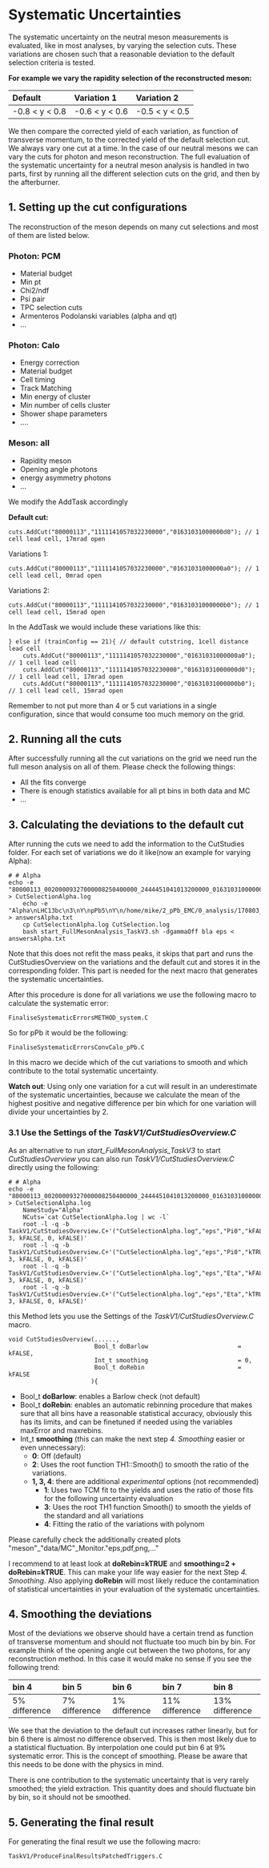 # Systematic Uncertainties

The systematic uncertainty on the neutral meson measurements is evaluated, like in most analyses, by varying the selection cuts. These variations are chosen such that a reasonable deviation to the default selection criteria is tested.

**For example we vary the rapidity selection of the reconstructed meson:**

| Default | Variation 1 | Variation 2 |
| :--- | :--- | :--- |
| -0.8 &lt; y &lt; 0.8 | -0.6 &lt; y &lt; 0.6 | -0.5 &lt; y &lt; 0.5 |

We then compare the corrected yield of each variation, as function of transverse momentum, to the corrected yield of the default selection cut. We always vary one cut at a time. In the case of our neutral mesons we can vary the cuts for photon and meson reconstruction. The full evaluation of the systematic uncertainty for a neutral meson analysis is handled in two parts, first by running all the different selection cuts on the grid, and then by the afterburner.

## 1. Setting up the cut configurations

The reconstruction of the meson depends on many cut selections and most of them are listed below.

### Photon: PCM

* Material budget
* Min pt
* Chi2/ndf
* Psi pair
* TPC selection cuts
* Armenteros Podolanski variables \(alpha and qt\)
* ...

### Photon: Calo

* Energy correction
* Material budget
* Cell timing
* Track Matching
* Min energy of cluster
* Min number of cells cluster
* Shower shape parameters
* ....

### Meson: all

* Rapidity meson
* Opening angle photons
* energy asymmetry photons
* ...

We modify the AddTask accordingly

**Default cut:**

```text
cuts.AddCut("80000113","1111141057032230000","01631031000000d0"); // 1 cell lead cell, 17mrad open
```

Variations 1:

```text
cuts.AddCut("80000113","1111141057032230000","01631031000000a0"); // 1 cell lead cell, 0mrad open
```

Variations 2:

```text
cuts.AddCut("80000113","1111141057032230000","01631031000000b0"); // 1 cell lead cell, 15mrad open
```

In the AddTask we would include these variations like this:

```text
} else if (trainConfig == 21){ // default cutstring, 1cell distance lead cell
    cuts.AddCut("80000113","1111141057032230000","01631031000000a0"); // 1 cell lead cell
    cuts.AddCut("80000113","1111141057032230000","01631031000000d0"); // 1 cell lead cell, 17mrad open
    cuts.AddCut("80000113","1111141057032230000","01631031000000b0"); // 1 cell lead cell, 15mrad open
```

Remember to not put more than 4 or 5 cut variations in a single configuration, since that would consume too much memory on the grid.

## 2. Running all the cuts

After successfully running all the cut variations on the grid we need run the full meson analysis on all of them. Please check the following things:

* All the fits converge
* There is enough statistics available for all pt bins in both data and MC
* ...

## 3. Calculating the deviations to the default cut

After running the cuts we need to add the information to the CutStudies folder. For each set of variations we do it like\(now an example for varying Alpha\):

```text
# # Alpha
echo -e "80000113_00200009327000008250400000_2444451041013200000_0163103100000010\n80000113_00200009327000008250400000_2444451041013200000_0163105100000010\n80000113_00200009327000008250400000_2444451041013200000_0163106100000010" > CutSelectionAlpha.log
    echo -e "Alpha\nLHC13bc\n3\nY\npPb5\nY\n/home/mike/2_pPb_EMC/0_analysis/170803_final_EMC/CocktailEMC_4Mio.root\n0.80\nN\nY\nY" > answersAlpha.txt
    cp CutSelectionAlpha.log CutSelection.log
    bash start_FullMesonAnalysis_TaskV3.sh -dgammaOff bla eps < answersAlpha.txt
```

Note that this does not refit the mass peaks, it skips that part and runs the CutStudiesOverview on the variations and the default cut and stores it in the corresponding folder. This part is needed for the next macro that generates the systematic uncertainties.

After this procedure is done for all variations we use the following macro to calculate the systematic error:

```text
FinaliseSystematicErrorsMETHOD_system.C
```

So for pPb it would be the following:

```text
FinaliseSystematicErrorsConvCalo_pPb.C
```

In this macro we decide which of the cut variations to smooth and which contribute to the total systematic uncertainty.

**Watch out**: Using only one variation for a cut will result in an underestimate of the systematic uncertainties, because we calculate the mean of the highest positive and negative difference per bin which for one variation will divide your uncertainties by 2.

### 3.1 Use the Settings of the _TaskV1/CutStudiesOverview.C_

As an alternative to run _start_FullMesonAnalysis_TaskV3_ to start _CutStudiesOverview_ you can also run _TaskV1/CutStudiesOverview.C_ directly using the following:

```text
# # Alpha
echo -e "80000113_00200009327000008250400000_2444451041013200000_0163103100000010\n80000113_00200009327000008250400000_2444451041013200000_0163105100000010\n80000113_00200009327000008250400000_2444451041013200000_0163106100000010" > CutSelectionAlpha.log
    NameStudy="Alpha"
    NCuts=`cat CutSelectionAlpha.log | wc -l`
    root -l -q -b TaskV1/CutStudiesOverview.C+'("CutSelectionAlpha.log","eps","Pi0","kFALSE","","2_pPb_EMC","'$NameStudy'",'$NCuts',0,"","LHC13bc", 3, kFALSE, 0, kFALSE)'
    root -l -q -b TaskV1/CutStudiesOverview.C+'("CutSelectionAlpha.log","eps","Pi0","kTRUE","","2_pPb_EMC","'$NameStudy'",'$NCuts',0,"","LHC13bc", 3, kFALSE, 0, kFALSE)'
    root -l -q -b TaskV1/CutStudiesOverview.C+'("CutSelectionAlpha.log","eps","Eta","kFALSE","","2_pPb_EMC","'$NameStudy'",'$NCuts',0,"","LHC13bc", 3, kFALSE, 0, kFALSE)'
    root -l -q -b TaskV1/CutStudiesOverview.C+'("CutSelectionAlpha.log","eps","Eta","kTRUE","","2_pPb_EMC","'$NameStudy'",'$NCuts',0,"","LHC13bc", 3, kFALSE, 0, kFALSE)'
```

this Method lets you use the Settings of the _TaskV1/CutStudiesOverview.C_ macro.
```test
void CutStudiesOverview(......,
                        Bool_t doBarlow                         = kFALSE,
                        Int_t smoothing                         = 0,
                        Bool_t doRebin                          = kFALSE
                       ){
```
* Bool_t **doBarlow**: enables a Barlow check (not default)
* Bool_t **doRebin**: enables an automatic rebinning procedure that makes sure that all bins have a reasonable statistical accuracy, obviously this has its limits, and can be finetuned if needed using the variables maxError and maxrebins.
* Int\_t **smoothing** (this can make the next step _4. Smoothing_ easier or even unnecessary):
    * **0**: Off (default)
    * **2**: Uses the root function TH1::Smooth() to smooth the ratio of the variations.
    * **1, 3, 4**: there are additional _experimental_ options (not recommended)
        * **1**: Uses two TCM fit to the yields and uses the ratio of those fits for the following uncertainty evaluation
        * **3**: Uses the root TH1 function Smooth() to smooth the yields of the standard and all variations
        * **4**: Fitting the ratio of the variations with polynom

Please carefully check the additionally created plots "meson"_"data/MC"_Monitor."eps,pdf,png,..."

I recommend to at least look at **doRebin=kTRUE** and **smoothing=2 + doRebin=kTRUE**. This can make your life way easier for the next Step _4. Smoothing_. Also applying **doRebin** will most likely reduce the contamination of statistical uncertainties in your evaluation of the systematic uncertainties.




## 4. Smoothing the deviations

Most of the deviations we observe should have a certain trend as function of transverse momentum and should not fluctuate too much bin by bin. For example think of the opening angle cut between the two photons, for any reconstruction method. In this case it would make no sense if you see the following trend:

| bin 4 | bin 5 | bin 6 | bin 7 | bin 8 |
| :--- | :--- | :--- | :--- | :--- |
| 5% difference | 7% difference | 1% difference | 11% difference | 13% difference |

We see that the deviation to the default cut increases rather linearly, but for bin 6 there is almost no difference observed. This is then most likely due to a statistical fluctuation. By interpolation one could put bin 6 at 9% systematic error. This is the concept of smoothing. Please be aware that this needs to be done with the physics in mind.

There is one contribution to the systematic uncertainty that is very rarely smoothed; the yield extraction. This quantity does and should fluctuate bin by bin, so it should not be smoothed.

## 5. Generating the final result

For generating the final result we use the following macro:

```text
TaskV1/ProduceFinalResultsPatchedTriggers.C
```
